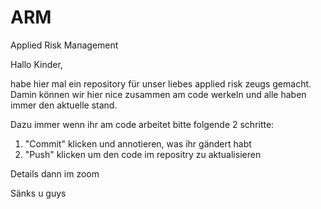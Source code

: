 # ARM
Applied Risk Management

Hallo Kinder,

habe hier mal ein repository für unser liebes applied risk zeugs gemacht.
Damin können wir hier nice zusammen am code werkeln und alle haben immer den aktuelle stand.

Dazu immer wenn ihr am code arbeitet bitte folgende 2 schritte:

1. "Commit" klicken und annotieren, was ihr gändert habt
2. "Push" klicken um den code im repositry zu aktualisieren

Details dann im zoom

Sänks u guys
